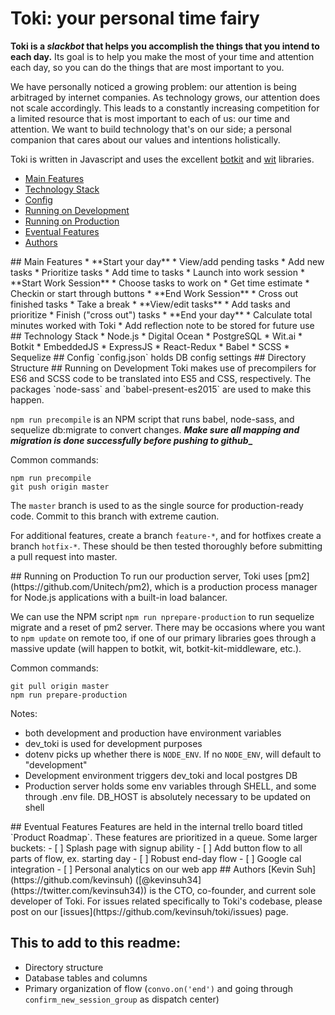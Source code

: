 # Toki: your personal time fairy

**Toki is a _slackbot_ that helps you accomplish the things that you intend to each day.** Its goal is to help you make the most of your time and attention each day, so you can do the things that are most important to you.

We have personally noticed a growing problem: our attention is being arbitraged by internet companies. As technology grows, our attention does not scale accordingly. This leads to a constantly increasing competition for a limited resource that is most important to each of us: our time and attention. We want to build technology that's on our side; a personal companion that cares about our values and intentions holistically.

Toki is written in Javascript and uses the excellent [botkit](https://github.com/howdyai/botkit) and [wit](https://github.com/wit-ai/node-wit) libraries.


- [Main Features](#main-features)
- [Technology Stack](#technology-stack)
- [Config](#config)
- [Running on Development](#running-development)
- [Running on Production](#running-production)
- [Eventual Features](#eventual-features)
- [Authors](#authors)




<a name="main-features"/>
## Main Features
* **Start your day**
  * View/add pending tasks
  * Add new tasks
  * Prioritize tasks
  * Add time to tasks
  * Launch into work session
* **Start Work Session**
  * Choose tasks to work on
  * Get time estimate
  * Checkin or start through buttons
* **End Work Session**
  * Cross out finished tasks
  * Take a break
* **View/edit tasks**
  * Add tasks and prioritize
  * Finish ("cross out") tasks
* **End your day**
  * Calculate total minutes worked with Toki
  * Add reflection note to be stored for future use

<a name="technology-stack"/>
## Technology Stack
* Node.js
* Digital Ocean
* PostgreSQL
* Wit.ai
* Botkit
* EmbeddedJS
* ExpressJS
* React-Redux
* Babel
* SCSS
* Sequelize

<a name="config"/>
## Config
`config.json` holds DB config settings

<a name="directory-structure">
## Directory Structure


<a name="running-development"/>
## Running on Development
Toki makes use of precompilers for ES6 and SCSS code to be translated into ES5 and CSS, respectively. The packages `node-sass` and `babel-present-es2015` are used to make this happen.

`npm run precompile` is an NPM script that runs babel, node-sass, and sequelize db:migrate to convert changes. **_Make sure all mapping and migration is done successfully before pushing to github__**

Common commands:
```
npm run precompile
git push origin master
```
The `master` branch is used to as the single source for production-ready code. Commit to this branch with extreme caution.

For additional features, create a branch `feature-*`, and for hotfixes create a branch `hotfix-*`. These should be then tested thoroughly before submitting a pull request into master.

<a name="running-production"/>
## Running on Production
To run our production server, Toki uses [pm2](https://github.com/Unitech/pm2), which is a production process manager for Node.js applications with a built-in load balancer.

We can use the NPM script `npm run nprepare-production` to run sequelize migrate and a reset of pm2 server. There may be occasions where you want to `npm update` on remote too, if one of our primary libraries goes through a massive update (will happen to botkit, wit, botkit-kit-middleware, etc.).

Common commands:
```
git pull origin master
npm run prepare-production
```

Notes:
* both development and production have environment variables
* dev_toki is used for development purposes
* dotenv picks up whether there is `NODE_ENV`. If no `NODE_ENV`, will default to "development"
* Development environment triggers dev_toki and local postgres DB
* Production server holds some env variables through SHELL, and some through .env file. DB_HOST is absolutely necessary to be updated on shell

<a name="eventual-features"/>
## Eventual Features
Features are held in the internal trello board titled `Product Roadmap`. These features are prioritized in a queue. Some larger buckets:
- [ ] Splash page with signup ability
- [ ] Add button flow to all parts of flow, ex. starting day
- [ ] Robust end-day flow
- [ ] Google cal integration
- [ ] Personal analytics on our web app

<a name="authors"/>
## Authors
[Kevin Suh](https://github.com/kevinsuh) ([@kevinsuh34](https://twitter.com/kevinsuh34)) is the CTO, co-founder, and current sole developer of Toki. For issues related specifically to Toki's codebase, please post on our [issues](https://github.com/kevinsuh/toki/issues) page.




## This to add to this readme:
* Directory structure
* Database tables and columns
* Primary organization of flow (`convo.on('end')` and going through `confirm_new_session_group` as dispatch center)




